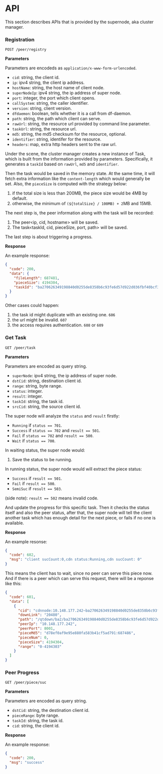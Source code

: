API
===

This section describes APIs that is provided by the supernode, aka cluster manager.

### Registration

```
POST /peer/registry
```

**Parameters**

Parameters are encodeds as `application/x-www-form-urlencoded`.

*   `cid`: string, the client id.
*   `ip`: ipv4 string, the client ip address.
*   `hostName`: string, the host name of client node.
*   `superNodeIp`: ipv4 string, the ip address of super node.
*   `port`: integer, the port which client opens.
*   `callSystem`: string, the caller identifier.
*   `version`: string, client version.
*   `dfdaemon`: boolean, tells whether it is a call from df-daemon.
*   `path`: string, the path which client can serve.
*   `rawUrl`: string, the resource url provided by command line parameter.
*   `taskUrl`: string, the resource url.
*   `md5`: string, the md5 checksum for the resource, optional.
*   `identifier`: string, identifer for the resource.
*   `headers`: map, extra http headers sent to the raw url.

Under the scene, the cluster manager creates a new instance of Task, which is built
from the information provided by parameters. Specifically, it generates a `taskId`
based on `rawUrl`, `md5` and `identifier`.

Then the task would be saved in the memory state. At the same time, it will fetch
extra information like the `content-length` which would generally be set. Also,
the `pieceSize` is computed with the strategy below:

1.  if the total size is less than 200MB, the piece size would be 4MB by default.
1.  otherwise, the minimum of `(${totalSize} / 100MB) + 2`MB and 15MB.

The next step is, the peer information along with the task will be recorded:

1.  The peer<ip, cid, hostname> will be saved.
1.  The task<taskId, cid, pieceSize, port, path> will be saved.

The last step is about triggering a progress.

**Response**

An example response:

```json
{
  "code": 200,
  "data": {
    "fileLength": 687481,
    "pieceSize": 4194304,
    "taskId": "ba270626349198840d0255de8358b6c93fe6d57d922d036fbf40bcf3499f44a8"
  }
}
```

Other cases could happen:

1.  the task id might duplicate with an existing one. `606`
1.  the url might be invalid. `607`
1.  the access requires authentication. `608` or `609`

### Get Task

```
GET /peer/task
```

**Parameters**

Parameters are encoded as query string.

*   `superNode`: ipv4 string, the ip address of super node.
*   `dstCid`: string, destination client id.
*   `range`: string, byte range.
*   `status`: integer.
*   `result`: integer.
*   `taskId`: string, the task id.
*   `srcCid`: string, the source client id.

The super node will analyze the `status` and `result` firstly:

*   `Running` if `status == 701`.
*   `Success` if `status == 702` and `result == 501`.
*   `Fail` if `status == 702` and `result == 500`.
*   `Wait` if `status == 700`.

In waiting status, the super node would:

1.  Save the status to be running.

In running status, the super node would will extract the piece status:

*   `Success` if `result == 501`.
*   `Fail` if `result == 500`.
*   `SemiSuc` if `result == 503`.

(side note): `result == 502` means invalid code.

And update the progress for this specific task. Then it checks the status itself
and also the peer status, after that, the super node will tell the client another
task which has enough detail for the next piece, or fails if no one is available.

**Response**

An example resonse:

```json
{
  "code": 602,
  "msg": "client sucCount:0,cdn status:Running,cdn sucCount: 0"
}
```

This means the client has to wait, since no peer can serve this piece now. And if
there is a peer which can serve this request, there will be a reponse like this:

```json
{
  "code": 601,
  "data": [
    {
      "cid": "cdnnode:10.148.177.242~ba270626349198840d0255de8358b6c93fe6d57d922d036fbf40bcf3499f44a8",
      "downLink": "20480",
      "path": "/qtdown/ba2/ba270626349198840d0255de8358b6c93fe6d57d922d036fbf40bcf3499f44a8",
      "peerIp": "10.148.177.242",
      "peerPort": 8001,
      "pieceMd5": "d78ef0af9e95e880fa583b41cf5ad791:687486",
      "pieceNum": 0,
      "pieceSize": 4194304,
      "range": "0-4194303"
    }
  ]
}
```


### Peer Progress

```
GET /peer/piece/suc
```

**Parameters**

Parameters are encoded as query string.

*   `dstCid`: string, the destination client id.
*   `pieceRange`: byte range.
*   `taskId`: string, the task id.
*   `cid`: string, the client id.

**Response**

An example response:

```json
{
  "code": 200,
  "msg": "success"
}
```
